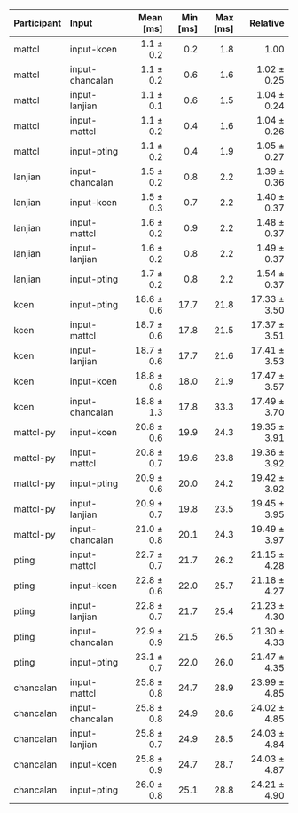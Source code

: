 | Participant | Input | Mean [ms] | Min [ms] | Max [ms] | Relative |
|:---|:---|---:|---:|---:|---:|
| mattcl | input-kcen | 1.1 ± 0.2 | 0.2 | 1.8 | 1.00 |
| mattcl | input-chancalan | 1.1 ± 0.2 | 0.6 | 1.6 | 1.02 ± 0.25 |
| mattcl | input-lanjian | 1.1 ± 0.1 | 0.6 | 1.5 | 1.04 ± 0.24 |
| mattcl | input-mattcl | 1.1 ± 0.2 | 0.4 | 1.6 | 1.04 ± 0.26 |
| mattcl | input-pting | 1.1 ± 0.2 | 0.4 | 1.9 | 1.05 ± 0.27 |
| lanjian | input-chancalan | 1.5 ± 0.2 | 0.8 | 2.2 | 1.39 ± 0.36 |
| lanjian | input-kcen | 1.5 ± 0.3 | 0.7 | 2.2 | 1.40 ± 0.37 |
| lanjian | input-mattcl | 1.6 ± 0.2 | 0.9 | 2.2 | 1.48 ± 0.37 |
| lanjian | input-lanjian | 1.6 ± 0.2 | 0.8 | 2.2 | 1.49 ± 0.37 |
| lanjian | input-pting | 1.7 ± 0.2 | 0.8 | 2.2 | 1.54 ± 0.37 |
| kcen | input-pting | 18.6 ± 0.6 | 17.7 | 21.8 | 17.33 ± 3.50 |
| kcen | input-mattcl | 18.7 ± 0.6 | 17.8 | 21.5 | 17.37 ± 3.51 |
| kcen | input-lanjian | 18.7 ± 0.6 | 17.7 | 21.6 | 17.41 ± 3.53 |
| kcen | input-kcen | 18.8 ± 0.8 | 18.0 | 21.9 | 17.47 ± 3.57 |
| kcen | input-chancalan | 18.8 ± 1.3 | 17.8 | 33.3 | 17.49 ± 3.70 |
| mattcl-py | input-kcen | 20.8 ± 0.6 | 19.9 | 24.3 | 19.35 ± 3.91 |
| mattcl-py | input-mattcl | 20.8 ± 0.7 | 19.6 | 23.8 | 19.36 ± 3.92 |
| mattcl-py | input-pting | 20.9 ± 0.6 | 20.0 | 24.2 | 19.42 ± 3.92 |
| mattcl-py | input-lanjian | 20.9 ± 0.7 | 19.8 | 23.5 | 19.45 ± 3.95 |
| mattcl-py | input-chancalan | 21.0 ± 0.8 | 20.1 | 24.3 | 19.49 ± 3.97 |
| pting | input-mattcl | 22.7 ± 0.7 | 21.7 | 26.2 | 21.15 ± 4.28 |
| pting | input-kcen | 22.8 ± 0.6 | 22.0 | 25.7 | 21.18 ± 4.27 |
| pting | input-lanjian | 22.8 ± 0.7 | 21.7 | 25.4 | 21.23 ± 4.30 |
| pting | input-chancalan | 22.9 ± 0.9 | 21.5 | 26.5 | 21.30 ± 4.33 |
| pting | input-pting | 23.1 ± 0.7 | 22.0 | 26.0 | 21.47 ± 4.35 |
| chancalan | input-mattcl | 25.8 ± 0.8 | 24.7 | 28.9 | 23.99 ± 4.85 |
| chancalan | input-chancalan | 25.8 ± 0.8 | 24.9 | 28.6 | 24.02 ± 4.85 |
| chancalan | input-lanjian | 25.8 ± 0.7 | 24.9 | 28.5 | 24.03 ± 4.84 |
| chancalan | input-kcen | 25.8 ± 0.9 | 24.7 | 28.7 | 24.03 ± 4.87 |
| chancalan | input-pting | 26.0 ± 0.8 | 25.1 | 28.8 | 24.21 ± 4.90 |
